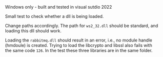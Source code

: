 Windows only - built and tested in visual sutdio 2022

Small test to check whether a dll is being loaded.

Change paths accordingly. The path for ```ws2_32.dll``` should be standard, and loading this dll should work.

Loading the ```rabbitmq.dll``` should result in an error, i.e., no module handle (hmdoule) is created. 
Trying to load the libcrypto and libssl also fails with the same code ```126```. In the test these three libraries are in the same folder.

